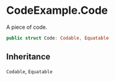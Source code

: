 # CodeExample.Code

A piece of code.

``` swift
public struct Code: Codable, Equatable 
```

## Inheritance

`Codable`, `Equatable`
